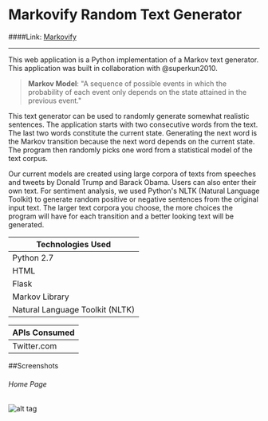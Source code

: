 
# Markovify Random Text Generator
####Link: [Markovify](https://q3-project.herokuapp.com/)
***

This web application is a Python implementation of a Markov text generator. This application was built in collaboration with @superkun2010. 

>**Markov Model**: "A sequence of possible events in which the probability of each event only depends on the state attained in the previous event."

This text generator can be used to randomly generate somewhat realistic sentences. The application starts with two consecutive words from the text. The last two words constitute the current state. Generating the next word is the Markov transition because the next word depends on the current state. The program then randomly picks one word from a statistical model of the text corpus.


Our current models are created using large corpora of texts from speeches and tweets by Donald Trump and Barack Obama. Users can also enter their own text. For sentiment analysis, we used Python's NLTK (Natural Language Toolkit) to generate random positive or negative sentences from the original input text. The larger text corpora you choose, the more choices the program will have for each transition and a better looking text will be generated. 




|Technologies Used   |
| -------------------- |
| Python 2.7    		  	|
| HTML                 |
| Flask					|
| Markov Library         |
| Natural Language Toolkit (NLTK)|
 

| APIs Consumed   |
| --------------- |
| Twitter.com      |


##Screenshots
###### Home Page
![alt tag](https://github.com/ono760/Job_Chaser/blob/master/public/images/home_screen.png)